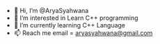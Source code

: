 - 👋 Hi, I’m @AryaSyahwana
- 👀 I’m interested in Learn C++ programming
- 🌱 I’m currently learning C++ Language
- 📫 Reach me email = aryasyahwana@gmail.com

<!---
AryaSyahwana/AryaSyahwana is a ✨ special ✨ repository because its `README.md` (this file) appears on your GitHub profile.
You can click the Preview link to take a look at your changes.
--->
